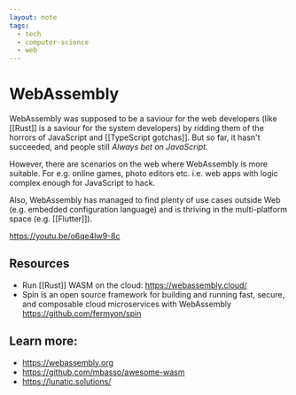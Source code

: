 ```yaml
---
layout: note
tags:
  - tech
  - computer-science
  - web
---
```


# WebAssembly

WebAssembly was supposed to be a saviour for the web developers (like [[Rust]] is a saviour for the system developers) by ridding them of the horrors of JavaScript and [[TypeScript gotchas]]. But so far, it hasn't succeeded, and people still _Always bet on JavaScript_.

However, there are scenarios on the web where WebAssembly is more suitable. For e.g. online games, photo editors etc. i.e. web apps with logic complex enough for JavaScript to hack.

Also, WebAssembly has managed to find plenty of use cases outside Web (e.g. embedded configuration language) and is thriving in the multi-platform space (e.g. [[Flutter]]).

https://youtu.be/o6qe4lw9-8c

## Resources

- Run [[Rust]] WASM on the cloud: https://webassembly.cloud/
-  Spin is an open source framework for building and running fast, secure, and composable cloud microservices with WebAssembly https://github.com/fermyon/spin

## Learn more:

- https://webassembly.org
- https://github.com/mbasso/awesome-wasm
- https://lunatic.solutions/
